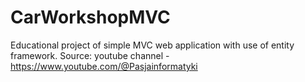 # CarWorkshopMVC
Educational project of simple MVC web application with use of entity framework.
Source: youtube channel - https://www.youtube.com/@Pasjainformatyki